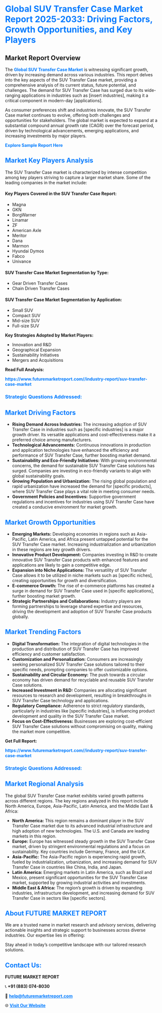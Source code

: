 <h1 style="color: #007BFF;">Global SUV Transfer Case Market Report 2025-2033: Driving Factors, Growth Opportunities, and Key Players</h1>

<section id="overview">
<h2>Market Report Overview</h2>
<p>The <a href="https://www.futuremarketreport.com//industry-report/suv-transfer-case-market" style="color: #007BFF; text-decoration: none;"><strong>Global SUV Transfer Case Market</strong></a> is witnessing significant growth, driven by increasing demand across various industries. This report delves into the key aspects of the SUV Transfer Case market, providing a comprehensive analysis of its current status, future potential, and challenges. The demand for SUV Transfer Case has surged due to its wide-ranging applications in industries such as [insert industries], making it a critical component in modern-day [applications].</p>
<p>As consumer preferences shift and industries innovate, the SUV Transfer Case market continues to evolve, offering both challenges and opportunities for stakeholders. The global market is expected to expand at a substantial compound annual growth rate (CAGR) over the forecast period, driven by technological advancements, emerging applications, and increasing investments by major players.</p>
</section>

<section id="overview">
<p><a href="https://www.futuremarketreport.com//request-sample/reportId=48070" style="color: #007BFF; text-decoration: none;"><strong>Explore Sample Report Here</strong></a></p>
</section>

<section id="key-players">
<h2 style="color: #007BFF;">Market Key Players Analysis</h2>
<p>The SUV Transfer Case market is characterized by intense competition among key players striving to capture a larger market share. Some of the leading companies in the market include:</p>
<h4>Key Players Covered in the SUV Transfer Case Report:</h4>
<ul><li>Magna</li><li>GKN</li><li>BorgWarner</li><li>Linamar</li><li>ZF</li><li>American Axle</li><li>Meritor</li><li>Dana</li><li>Marmon</li><li>Hyundai Dymos</li><li>Fabco</li><li>Univance</li></ul>
<h4>SUV Transfer Case Market Segmentation by Type:</h4>
<ul><li>Gear Driven Transfer Cases</li><li>Chain Driven Transfer Cases</li></ul>

<h4>SUV Transfer Case Market Segmentation by Application:</h4>
<ul><li>Small SUV</li><li>Compact SUV</li><li>Mid-size SUV</li><li>Full-size SUV</li></ul>
<p><strong>Key Strategies Adopted by Market Players:</strong></p>
<ul>
<li>Innovation and R&D</li>
<li>Geographical Expansion</li>
<li>Sustainability Initiatives</li>
<li>Mergers and Acquisitions</li>
</ul>
</section>

<section>
<p><strong>Read Full Analysis: </strong></p><a href="https://www.futuremarketreport.com//industry-report/suv-transfer-case-market" style="color: #007BFF; text-decoration: none;"><strong>https://www.futuremarketreport.com//industry-report/suv-transfer-case-market</strong></a>
<h3 style="color: #007BFF;">Strategic Questions Addressed:</h3>
</section>

<section id="driving-factors">
<h2 style="color: #007BFF;">Market Driving Factors</h2>
<ul>
<li><strong>Rising Demand Across Industries:</strong> The increasing adoption of SUV Transfer Case in industries such as [specific industries] is a major growth driver. Its versatile applications and cost-effectiveness make it a preferred choice among manufacturers.</li>
<li><strong>Technological Advancements:</strong> Continuous innovations in production and application technologies have enhanced the efficiency and performance of SUV Transfer Case, further boosting market demand.</li>
<li><strong>Sustainability and Eco-Friendly Initiatives:</strong> With growing environmental concerns, the demand for sustainable SUV Transfer Case solutions has surged. Companies are investing in eco-friendly variants to align with global sustainability goals.</li>
<li><strong>Growing Population and Urbanization:</strong> The rising global population and rapid urbanization have increased the demand for [specific products], where SUV Transfer Case plays a vital role in meeting consumer needs.</li>
<li><strong>Government Policies and Incentives:</strong> Supportive government regulations and incentives for industries using SUV Transfer Case have created a conducive environment for market growth.</li>
</ul>
</section>

<section id="growth-opportunities">
<h2 style="color: #007BFF;">Market Growth Opportunities</h2>
<ul>
<li><strong>Emerging Markets:</strong> Developing economies in regions such as Asia-Pacific, Latin America, and Africa present untapped potential for the SUV Transfer Case market. Increasing industrialization and urbanization in these regions are key growth drivers.</li>
<li><strong>Innovative Product Development:</strong> Companies investing in R&D to create innovative SUV Transfer Case products with enhanced features and applications are likely to gain a competitive edge.</li>
<li><strong>Expansion into Niche Applications:</strong> The versatility of SUV Transfer Case allows it to be utilized in niche markets such as [specific niches], creating opportunities for growth and diversification.</li>
<li><strong>E-commerce Growth:</strong> The rise of e-commerce platforms has created a surge in demand for SUV Transfer Case used in [specific applications], further boosting market growth.</li>
<li><strong>Strategic Partnerships and Collaborations:</strong> Industry players are forming partnerships to leverage shared expertise and resources, driving the development and adoption of SUV Transfer Case products globally.</li>
</ul>
</section>

<section id="trending-factors">
<h2 style="color: #007BFF;">Market Trending Factors</h2>
<ul>
<li><strong>Digital Transformation:</strong> The integration of digital technologies in the production and distribution of SUV Transfer Case has improved efficiency and customer satisfaction.</li>
<li><strong>Customization and Personalization:</strong> Consumers are increasingly seeking personalized SUV Transfer Case solutions tailored to their specific needs, prompting companies to offer customizable options.</li>
<li><strong>Sustainability and Circular Economy:</strong> The push towards a circular economy has driven demand for recyclable and reusable SUV Transfer Case solutions.</li>
<li><strong>Increased Investment in R&D:</strong> Companies are allocating significant resources to research and development, resulting in breakthroughs in SUV Transfer Case technology and applications.</li>
<li><strong>Regulatory Compliance:</strong> Adherence to strict regulatory standards, particularly in industries like [specific industries], is influencing product development and quality in the SUV Transfer Case market.</li>
<li><strong>Focus on Cost-Effectiveness:</strong> Businesses are exploring cost-efficient SUV Transfer Case solutions without compromising on quality, making the market more competitive.</li>
</ul>
</section>

<section>
<p><strong>Get Full Report: </strong></p><a href="https://www.futuremarketreport.com//industry-report/suv-transfer-case-market" style="color: #007BFF; text-decoration: none;"><strong>https://www.futuremarketreport.com//industry-report/suv-transfer-case-market</strong></a>
<h3 style="color: #007BFF;">Strategic Questions Addressed:</h3>
</section>


<section id="regional-analysis">
<h2 style="color: #007BFF;">Market Regional Analysis</h2>
<p>The global SUV Transfer Case market exhibits varied growth patterns across different regions. The key regions analyzed in this report include North America, Europe, Asia-Pacific, Latin America, and the Middle East & Africa:</p>
<ul>
<li><strong>North America:</strong> This region remains a dominant player in the SUV Transfer Case market due to its advanced industrial infrastructure and high adoption of new technologies. The U.S. and Canada are leading markets in this region.</li>
<li><strong>Europe:</strong> Europe has witnessed steady growth in the SUV Transfer Case market, driven by stringent environmental regulations and a focus on sustainability. Key countries include Germany, France, and the U.K.</li>
<li><strong>Asia-Pacific:</strong> The Asia-Pacific region is experiencing rapid growth, fueled by industrialization, urbanization, and increasing demand for SUV Transfer Case in countries like China, India, and Japan.</li>
<li><strong>Latin America:</strong> Emerging markets in Latin America, such as Brazil and Mexico, present significant opportunities for the SUV Transfer Case market, supported by growing industrial activities and investments.</li>
<li><strong>Middle East & Africa:</strong> The region’s growth is driven by expanding industries, infrastructure development, and increasing demand for SUV Transfer Case in sectors like [specific sectors].</li>
</ul>
</section>

<footer>
<h2 style="color: #007BFF;">About FUTURE MARKET REPORT</h2>
<p>We are a trusted name in market research and advisory services, delivering actionable insights and strategic support to businesses across diverse industries. Our expertise lies in offering:</p>

<p>Stay ahead in today’s competitive landscape with our tailored research solutions.</p>

<h2 style="color: #007BFF;">Contact Us:</h2>
<p><strong>FUTURE MARKET REPORT</strong></p>
<p>📞 <strong>+91 (883) 074-8030</strong></p>
<p>📧 <strong><a href="mailto:help@futuremarketreport.com" style="color: #007BFF;">help@futuremarketreport.com</a></strong></p>
<p>🌐 <strong><a href="https://www.futuremarketreport.com/" style="color: #007BFF;">Visit Our Website</a></strong></p>
</footer>